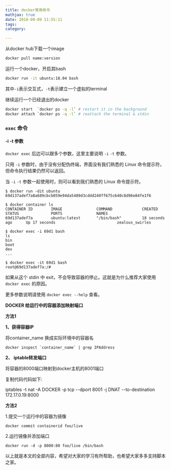 ```yaml
---
title: docker常用命令
mathjax: true
date: 2018-09-09 11:55:11
tags:
category:

---
```


从docker hub下载一个image

```sh
docker pull name:version
```

运行一个docker，开启其bash

```sh
docker run -it ubuntu:18.04 bash
```

其中`-i`表示交互式，`-t`表示建立一个虚拟的terminal

继续运行一个已经退出的docker

```sh
docker start  `docker ps -q -l` # restart it in the background
docker attach `docker ps -q -l` # reattach the terminal & stdin
```

### `exec` 命令

#### -i -t 参数

`docker exec` 后边可以跟多个参数，这里主要说明 `-i` `-t` 参数。

只用 `-i` 参数时，由于没有分配伪终端，界面没有我们熟悉的 Linux 命令提示符，但命令执行结果仍然可以返回。

当 `-i` `-t` 参数一起使用时，则可以看到我们熟悉的 Linux 命令提示符。

```
$ docker run -dit ubuntu
69d137adef7a8a689cbcb059e94da5489d3cddd240ff675c640c8d96e84fe1f6

$ docker container ls
CONTAINER ID        IMAGE               COMMAND             CREATED             STATUS              PORTS               NAMES
69d137adef7a        ubuntu:latest       "/bin/bash"         18 seconds ago      Up 17 seconds                           zealous_swirles

$ docker exec -i 69d1 bash
ls
bin
boot
dev
...

$ docker exec -it 69d1 bash
root@69d137adef7a:/#
```

如果从这个 stdin 中 exit，不会导致容器的停止。这就是为什么推荐大家使用 `docker exec` 的原因。

更多参数说明请使用 `docker exec --help` 查看。



**DOCKER 给运行中的容器添加映射端口**

**方法1**

**1、获得容器IP**

将container_name 换成实际环境中的容器名

```
docker inspect `container_name` | grep IPAddress
```

**2、 iptable转发端口**

将容器的8000端口映射到docker主机的8001端口

复制代码代码如下:

iptables -t nat -A  DOCKER -p tcp --dport 8001 -j DNAT --to-destination 172.17.0.19:8000

**方法2**

1.提交一个运行中的容器为镜像

```
docker commit containerid foo/live
```

2.运行镜像并添加端口

```
docker run -d -p 8000:80 foo/live /bin/bash
```

以上就是本文的全部内容，希望对大家的学习有所帮助，也希望大家多多支持脚本之家。